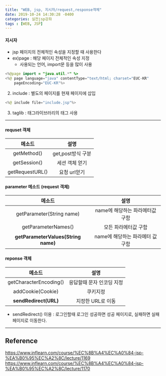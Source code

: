 ```yaml
---
title: "WEB, jsp, 지시자/request,response객체"
date: 2019-10-24 14:30:28 -0400
categories: 실전jsp강좌
tags : [WEB, JSP]
---
```

#### 지시자
- jsp 페이지의 전체적인 속성을 지정할 때 사용한다
- ex)page : 해당 페이지 전체적인 속성 지정
    - 사용되는 언어, import문 등을 많이 사용

```java
<%@page import = "java.util.*" %>
<%@ page language="java" contentType="text/html; charset="EUC-KR"
    pageEncoding="EUC-KR"%>
```


2. include : 별도의 페이지를 현재 페이지에 삽입
```java
<%@ include file="include.jsp"%>
```

3. taglib : 태그라이브러리의 태그 사용

---

#### requset 객체
| 메소드| 설명 
|:---:|:---:|
|getMethod()|get,post방식 구분
|getSession()|세션 객체 얻기
|getRequestURL()|요청 url얻기

#### parameter 메소드 (request 객체)
| 메소드| 설명
|:---:|:---:|
|getParameter(String name)| name에 해당하는 파라메터값 구함
|getParameterNames()| 모든 파라메터값 구함
|<b>getParameterValues(String name)</b>| name에 해당하는 파라메터 값 구함

#### reponse 객체
| 메소드| 설명
|:---:|:---:|
|getCharacterEncoding()| 응답할때 문자 인코딩 지정
|addCookie(Cookie)| 쿠키지정
|<b>sendRedirect(URL)</b> | 지정한 URL로 이동

- sendRedirect() 이용 : 로그인할때 로그인 성공하면 성공 페이지로, 실패하면 실패페이지로 이동한다.


---
## Reference

<https://www.inflearn.com/course/%EC%8B%A4%EC%A0%84-jsp-%EA%B0%95%EC%A2%8C/lecture/1169>
<https://www.inflearn.com/course/%EC%8B%A4%EC%A0%84-jsp-%EA%B0%95%EC%A2%8C/lecture/1170>
